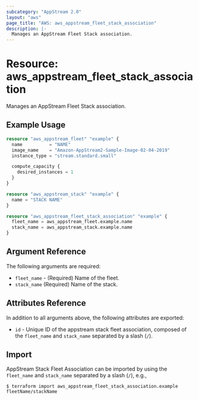```yaml
---
subcategory: "AppStream 2.0"
layout: "aws"
page_title: "AWS: aws_appstream_fleet_stack_association"
description: |-
  Manages an AppStream Fleet Stack association.
---
```


# Resource: aws_appstream_fleet_stack_association

Manages an AppStream Fleet Stack association.

## Example Usage

```terraform
resource "aws_appstream_fleet" "example" {
  name          = "NAME"
  image_name    = "Amazon-AppStream2-Sample-Image-02-04-2019"
  instance_type = "stream.standard.small"

  compute_capacity {
    desired_instances = 1
  }
}

resource "aws_appstream_stack" "example" {
  name = "STACK NAME"
}

resource "aws_appstream_fleet_stack_association" "example" {
  fleet_name = aws_appstream_fleet.example.name
  stack_name = aws_appstream_stack.example.name
}
```

## Argument Reference

The following arguments are required:

* `fleet_name` - (Required) Name of the fleet.
* `stack_name` (Required) Name of the stack.

## Attributes Reference

In addition to all arguments above, the following attributes are exported:

* `id` - Unique ID of the appstream stack fleet association, composed of the `fleet_name` and `stack_name` separated by a slash (`/`).

## Import

AppStream Stack Fleet Association can be imported by using the `fleet_name` and `stack_name` separated by a slash (`/`), e.g.,

```
$ terraform import aws_appstream_fleet_stack_association.example fleetName/stackName
```
